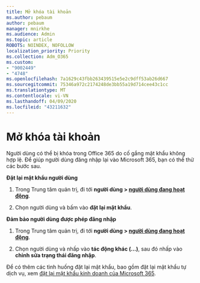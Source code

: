 ```yaml
---
title: Mở khóa tài khoản
ms.author: pebaum
author: pebaum
manager: mnirkhe
ms.audience: Admin
ms.topic: article
ROBOTS: NOINDEX, NOFOLLOW
localization_priority: Priority
ms.collection: Adm_O365
ms.custom:
- "9002449"
- "4748"
ms.openlocfilehash: 7a1629c43fbb263439515e5e2c9dff53ab26d667
ms.sourcegitcommit: 75346a972c2174248de3bb55a19d714cee43c1cc
ms.translationtype: MT
ms.contentlocale: vi-VN
ms.lasthandoff: 04/09/2020
ms.locfileid: "43211632"
---
```

# <a name="unlocking-an-account"></a>Mở khóa tài khoản

Người dùng có thể bị khóa trong Office 365 do cố gắng mật khẩu không hợp lệ. Để giúp người dùng đăng nhập lại vào Microsoft 365, bạn có thể thử các bước sau.

**Đặt lại mật khẩu người dùng**

1. Trong Trung tâm quản trị, đi tới **người dùng > [người dùng đang hoạt động](https://admin.microsoft.com/Adminportal/Home?source=applauncher#/users)**.

2. Chọn người dùng và bấm vào **đặt lại mật khẩu**.

**Đảm bảo người dùng được phép đăng nhập**

1. Trong Trung tâm quản trị, đi tới **người dùng > [người dùng đang hoạt động](https://admin.microsoft.com/Adminportal/Home?source=applauncher#/users)**.

2. Chọn người dùng và nhấp vào **tác động khác (...)**, sau đó nhấp vào **chỉnh sửa trạng thái đăng nhập**. 

Để có thêm các tình huống đặt lại mật khẩu, bao gồm đặt lại mật khẩu tự dịch vụ, xem [đặt lại mật khẩu kinh doanh của Microsoft 365](https://docs.microsoft.com/microsoft-365/admin/add-users/reset-passwords?view=o365-worldwide).
